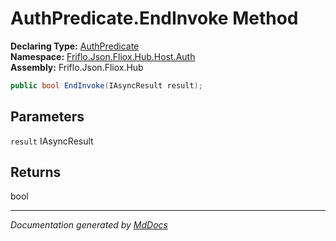 ﻿<!--  
  <auto-generated>   
    The contents of this file were generated by a tool.  
    Changes to this file may be list if the file is regenerated  
  </auto-generated>   
-->

# AuthPredicate.EndInvoke Method

**Declaring Type:** [AuthPredicate](../index.md)  
**Namespace:** [Friflo.Json.Fliox.Hub.Host.Auth](../../index.md)  
**Assembly:** Friflo.Json.Fliox.Hub

```csharp
public bool EndInvoke(IAsyncResult result);
```

## Parameters

`result`  IAsyncResult

## Returns

bool

___

*Documentation generated by [MdDocs](https://github.com/ap0llo/mddocs)*
